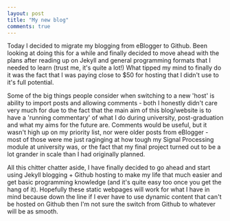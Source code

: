 ```yaml
---
layout: post
title: "My new blog"
comments: true
---
```


Today I decided to migrate my blogging from eBlogger to Github. 
Been looking at doing this for a while and finally decided to 
move ahead with the plans after reading up on Jekyll and 
general programming formats that I needed to learn 
(trust me, it's quite a lot!) What tipped my mind to finally 
do it was the fact that I was paying close to $50 for hosting 
that I didn't use to it's full potential.

Some of the big things people consider when switching to a new 
'host' is ability to import posts and allowing comments - both 
I honestly didn't care very much for due to the fact that the 
main aim of this blog/website is to have a 'running commentary' 
of what I do during university, post-graduation and what my aims 
for the future are. Comments would be useful, but it wasn't high 
up on my priority list, nor were older posts from eBlogger - most of 
those were me just raginging at how tough my Signal Processing 
module at university was, or the fact that my final project turned 
out to be a lot grander in scale than I had originally planned.

All this chitter chatter aside, I have finally decided to go ahead 
and start using Jekyll blogging + Github hosting to make my life that 
much easier and get basic programming knowledge (and it's quite easy 
too once you get the hang of it). Hopefully these static webpages will 
work for what I have in mind because down the line if I ever have to 
use dynamic content that can't be hosted on Github then I'm not sure 
the switch from Github to whatever will be as smooth.